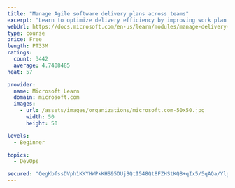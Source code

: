 ```yaml
---
title: "Manage Agile software delivery plans across teams"
excerpt: "Learn to optimize delivery efficiency by improving work plan visibility across teams."
webUrl: https://docs.microsoft.com/en-us/learn/modules/manage-delivery-plans/
type: course
price: Free
length: PT33M
ratings:
  count: 3442
  average: 4.7408485
heat: 57

provider:
  name: Microsoft Learn
  domain: microsoft.com
  images:
    - url: /assets/images/organizations/microsoft.com-50x50.jpg
      width: 50
      height: 50

levels:
  - Beginner

topics:
  - DevOps

secured: "QegKbfssDVph1KKYHWPkKHS95OUjBQtI548Qt8FZHStKQB+qIx5/5qAQa/YlgRp9pCOHr5xtMeKZJGMo/22z6j6JwakVetV+viA7dwMDvVlUDzxbwMEhZxdA/LRNuy/Z0MIJz7x2uH++cdZ+U0OfoLctzryXu+ynhyoRr3ayukeyB6okxqPyt8q5wgcTAh8cv5Si85GVLV3BtBxP6cO1S8gkhXdLCN6183KYsqUsoanZ60xNNEXITTDeNgM6L9fPx2X+NCWxupGFarFd2eJXo9xVyD8B/0JjP+sqYazsvyI/IAV5/EGC3O9g4raWfB+zcVQ2nHefrxr9fkH9FFzfxSy8Bc90I5rkgNT8c4n7rbj4j4IZG69pEPLw8tN3db+DAD41G03OL0C7IugYxOej4lcFGlrDFGMG/FTQ0qL31VI=;zhEQ9va8xAS4ro3IJS3slw=="
---
```


